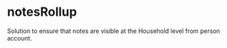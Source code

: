 # notesRollup
Solution to ensure that notes are visible at the Household level from person account. 
